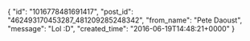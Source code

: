  {
   "id": "1016778481691417",
   "post_id": "462493170453287_481209285248342",
   "from_name": "Pete Daoust",
   "message": "Lol :D",
   "created_time": "2016-06-19T14:48:21+0000"
 }
